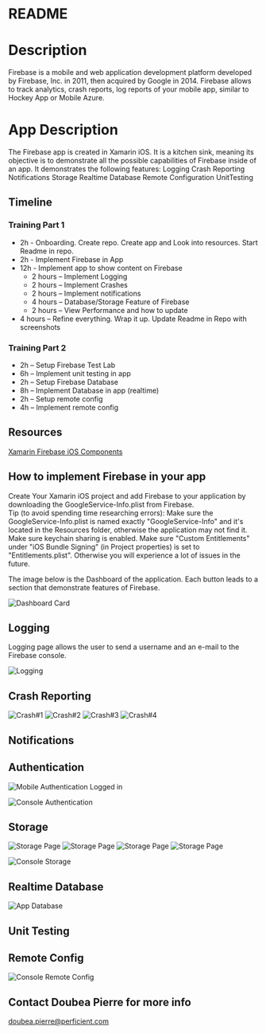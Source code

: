 # README #

# Description #

Firebase is a mobile and web application development platform developed by Firebase, Inc. in 2011, then acquired by Google in 2014. 
Firebase allows to track analytics, crash reports, log reports of your mobile app, similar to Hockey App or Mobile Azure.

# App Description #
The Firebase app is created in Xamarin iOS. It is a kitchen sink, meaning its objective is to demonstrate all the possible capabilities of Firebase inside of an app.
It demonstrates the following features: Logging Crash Reporting Notifications Storage Realtime Database Remote Configuration UnitTesting

## Timeline ##
### Training Part 1 ###
* 2h - Onboarding. Create repo. Create app and Look into resources. Start Readme in repo.  
* 2h - Implement Firebase in App
* 12h - Implement app to show content on Firebase
    * 2 hours – Implement Logging
    * 2 hours – Implement Crashes
    * 2 hours – Implement notifications
    * 4 hours – Database/Storage Feature of Firebase
    * 2 hours – View Performance and how to update
* 4 hours – Refine everything. Wrap it up.  Update Readme in Repo with screenshots

### Training Part 2 ###
* 2h – Setup Firebase Test Lab
* 6h – Implement unit testing in app
* 2h – Setup Firebase Database
* 8h – Implement Database in app (realtime)
* 2h – Setup remote config
* 4h – Implement remote config


## Resources ## 

[Xamarin Firebase iOS Components](https://components.xamarin.com)

## How to implement Firebase in your app ##

Create Your Xamarin iOS project and add Firebase to your application by downloading the GoogleService-Info.plist from Firebase.  
Tip (to avoid spending time researching errors): 
Make sure the GoogleService-Info.plist is named exactly "GoogleService-Info" and it's located in the Resources folder, otherwise the application may not find it. 
Make sure keychain sharing is enabled. 
Make sure "Custom Entitlements" under "iOS Bundle Signing" (in Project properties) is set to "Entitlements.plist". Otherwise you will experience a lot of issues in the future.

The image below is the Dashboard of the application. Each button leads to a section that demonstrate features of Firebase. 

![Dashboard Card](https://bytebucket.org/bluetube/doubea-pierre-ios-firebase/raw/0277ee8b6caf74f9fae51730c97b30549fbeca1f/Images/Mobile_Dashboard.png?token=53bd8edc2138ce0a5dde368640b9d10c44df7a28)


## Logging ##

Logging page allows the user to send a username and an e-mail to the Firebase console. 

![Logging](https://bytebucket.org/bluetube/doubea-pierre-ios-firebase/raw/0277ee8b6caf74f9fae51730c97b30549fbeca1f/Images/Mobile_Logging.png?token=2fc00980dc71ba92c6d256cbef6c2f267af9c697)


## Crash Reporting ##

![Crash#1](https://bytebucket.org/bluetube/doubea-pierre-ios-firebase/raw/0277ee8b6caf74f9fae51730c97b30549fbeca1f/Images/Mobile_Crash_NotFiniteNumberException.png?token=07ba10b8426befb2e5094da57f77f1ef2a8d679c)
![Crash#2](https://bytebucket.org/bluetube/doubea-pierre-ios-firebase/raw/0277ee8b6caf74f9fae51730c97b30549fbeca1f/Images/Mobile_Crash_NotImplementedException.png?token=8586044bf3ccf735399a8d33754f8ee0e237c694)
![Crash#3](https://bytebucket.org/bluetube/doubea-pierre-ios-firebase/raw/0277ee8b6caf74f9fae51730c97b30549fbeca1f/Images/Mobile_Crash_NullReferenceException.png?token=8c7c50931d9c5c1120571887e4e233190c04f233)
![Crash#4](https://bytebucket.org/bluetube/doubea-pierre-ios-firebase/raw/0277ee8b6caf74f9fae51730c97b30549fbeca1f/Images/Mobile_Crash_OutofMemoryException.png?token=26b4ec3529d46ec65a3b2210059450434595295f)

## Notifications ##


## Authentication ##

![Mobile Authentication Logged in](https://bytebucket.org/bluetube/doubea-pierre-ios-firebase/raw/0277ee8b6caf74f9fae51730c97b30549fbeca1f/Images/Mobile_Authentication_LoggedIn.png?token=213d777e42e40e9112e1bf647c6690d2c310aa85)

![Console Authentication](https://bytebucket.org/bluetube/doubea-pierre-ios-firebase/raw/0277ee8b6caf74f9fae51730c97b30549fbeca1f/Images/Console_Authentication.png?token=0e968e01bb6b0d76829ee5b576cb13f793efe51c)


## Storage ##

![Storage Page](https://bytebucket.org/bluetube/doubea-pierre-ios-firebase/raw/0277ee8b6caf74f9fae51730c97b30549fbeca1f/Images/Mobile_Storage.png?token=e3b8c4327fe713760b13e02ca06787dcf7c0c605)
![Storage Page](https://bytebucket.org/bluetube/doubea-pierre-ios-firebase/raw/0277ee8b6caf74f9fae51730c97b30549fbeca1f/Images/Mobile_Storage_ImagePicker.png?token=b380bfe367f6a20aa9b4ddef0ad5a575461e3d70)
![Storage Page](https://bytebucket.org/bluetube/doubea-pierre-ios-firebase/raw/0277ee8b6caf74f9fae51730c97b30549fbeca1f/Images/Mobile_Storage_CameraRoll.png?token=a45e58afe4986f265083a522d5847430a5f4756d)
![Storage Page](https://bytebucket.org/bluetube/doubea-pierre-ios-firebase/raw/0277ee8b6caf74f9fae51730c97b30549fbeca1f/Images/Mobile_Storage_UploadingImage.png?token=08077094cb9667c1294fa8d921749a846f1dce20)

![Console Storage](https://bytebucket.org/bluetube/doubea-pierre-ios-firebase/raw/0277ee8b6caf74f9fae51730c97b30549fbeca1f/Images/Console_Storage.png?token=646391a7a38d65143778567efecb0440a295e3cd)

## Realtime Database ##

![App Database]()

## Unit Testing ##


## Remote Config ##


![Console Remote Config](https://bytebucket.org/bluetube/doubea-pierre-ios-firebase/raw/0277ee8b6caf74f9fae51730c97b30549fbeca1f/Images/Console_RemoteConfig.png?token=b01750b4d75e101ceac8e10878182369f933d16b)

## Contact Doubea Pierre for more info ##
doubea.pierre@perficient.com